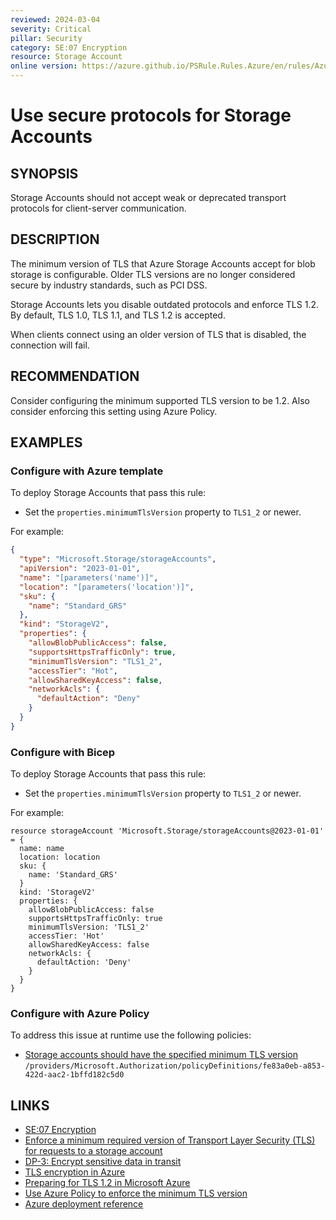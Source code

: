 ```yaml
---
reviewed: 2024-03-04
severity: Critical
pillar: Security
category: SE:07 Encryption
resource: Storage Account
online version: https://azure.github.io/PSRule.Rules.Azure/en/rules/Azure.Storage.MinTLS/
---
```


# Use secure protocols for Storage Accounts

## SYNOPSIS

Storage Accounts should not accept weak or deprecated transport protocols for client-server communication.

## DESCRIPTION

The minimum version of TLS that Azure Storage Accounts accept for blob storage is configurable.
Older TLS versions are no longer considered secure by industry standards, such as PCI DSS.

Storage Accounts lets you disable outdated protocols and enforce TLS 1.2.
By default, TLS 1.0, TLS 1.1, and TLS 1.2 is accepted.

When clients connect using an older version of TLS that is disabled, the connection will fail.

## RECOMMENDATION

Consider configuring the minimum supported TLS version to be 1.2.
Also consider enforcing this setting using Azure Policy.

## EXAMPLES

### Configure with Azure template

To deploy Storage Accounts that pass this rule:

- Set the `properties.minimumTlsVersion` property to `TLS1_2` or newer.

For example:

```json
{
  "type": "Microsoft.Storage/storageAccounts",
  "apiVersion": "2023-01-01",
  "name": "[parameters('name')]",
  "location": "[parameters('location')]",
  "sku": {
    "name": "Standard_GRS"
  },
  "kind": "StorageV2",
  "properties": {
    "allowBlobPublicAccess": false,
    "supportsHttpsTrafficOnly": true,
    "minimumTlsVersion": "TLS1_2",
    "accessTier": "Hot",
    "allowSharedKeyAccess": false,
    "networkAcls": {
      "defaultAction": "Deny"
    }
  }
}
```

### Configure with Bicep

To deploy Storage Accounts that pass this rule:

- Set the `properties.minimumTlsVersion` property to `TLS1_2` or newer.

For example:

```bicep
resource storageAccount 'Microsoft.Storage/storageAccounts@2023-01-01' = {
  name: name
  location: location
  sku: {
    name: 'Standard_GRS'
  }
  kind: 'StorageV2'
  properties: {
    allowBlobPublicAccess: false
    supportsHttpsTrafficOnly: true
    minimumTlsVersion: 'TLS1_2'
    accessTier: 'Hot'
    allowSharedKeyAccess: false
    networkAcls: {
      defaultAction: 'Deny'
    }
  }
}
```

<!-- external:avm avm/res/storage/storage-account minimumTlsVersion -->

### Configure with Azure Policy

To address this issue at runtime use the following policies:

- [Storage accounts should have the specified minimum TLS version](https://github.com/Azure/azure-policy/blob/master/built-in-policies/policyDefinitions/Storage/StorageAccountMinimumTLSVersion_Audit.json)
  `/providers/Microsoft.Authorization/policyDefinitions/fe83a0eb-a853-422d-aac2-1bffd182c5d0`

## LINKS

- [SE:07 Encryption](https://learn.microsoft.com/azure/well-architected/security/encryption#data-in-transit)
- [Enforce a minimum required version of Transport Layer Security (TLS) for requests to a storage account](https://learn.microsoft.com/azure/storage/common/transport-layer-security-configure-minimum-version)
- [DP-3: Encrypt sensitive data in transit](https://learn.microsoft.com/security/benchmark/azure/baselines/storage-security-baseline#dp-3-encrypt-sensitive-data-in-transit)
- [TLS encryption in Azure](https://learn.microsoft.com/azure/security/fundamentals/encryption-overview#tls-encryption-in-azure)
- [Preparing for TLS 1.2 in Microsoft Azure](https://azure.microsoft.com/updates/azuretls12/)
- [Use Azure Policy to enforce the minimum TLS version](https://learn.microsoft.com/azure/storage/common/transport-layer-security-configure-minimum-version?tabs=portal#use-azure-policy-to-enforce-the-minimum-tls-version)
- [Azure deployment reference](https://learn.microsoft.com/azure/templates/microsoft.storage/storageaccounts)
